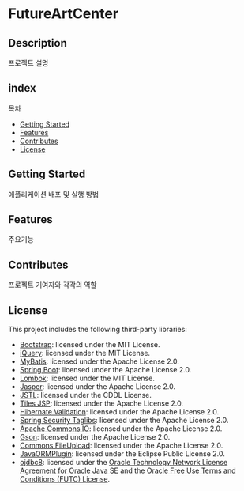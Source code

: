 # FutureArtCenter

## Description

프로젝트 설명

## index 

목차

  - [Getting Started](#getting-started)
  - [Features](#features)
  - [Contributes](#contributes)
  - [License](#license)

## Getting Started

애플리케이션 배포 및 실행 방법

## Features

주요기능

## Contributes

프로젝트 기여자와 각각의 역할

## License

This project includes the following third-party libraries:

- [Bootstrap](https://getbootstrap.com/docs/5.3/about/license/): licensed under the MIT License.
- [jQuery](https://github.com/jquery/jquery): licensed under the MIT License.
- [MyBatis](https://mybatis.org/mybatis-3/licenses.html): licensed under the Apache License 2.0.
- [Spring Boot](https://github.com/spring-projects/spring-boot): licensed under the Apache License 2.0.
- [Lombok](https://projectlombok.org/): licensed under the MIT License.
- [Jasper](https://mvnrepository.com/artifact/org.apache.tomcat.embed/tomcat-embed-jasper/10.1.5): licensed under the Apache License 2.0.
- [JSTL](https://mvnrepository.com/artifact/javax.servlet/jstl): licensed under the CDDL License.
- [Tiles JSP](https://tiles.apache.org/framework/license.html): licensed under the Apache License 2.0.
- [Hibernate Validation](https://mvnrepository.com/artifact/org.hibernate/hibernate-validator/6.1.6.Final): licensed under the Apache License 2.0.
- [Spring Security Taglibs](https://docs.spring.io/spring-security/reference/community.html): licensed under the Apache License 2.0.
- [Apache Commons IO](https://commons.apache.org/proper/commons-io/): licensed under the Apache License 2.0.
- [Gson](https://github.com/google/gson): licensed under the Apache License 2.0.
- [Commons FileUpload](https://commons.apache.org/proper/commons-fileupload/): licensed under the Apache License 2.0.
- [JavaORMPlugin](https://sourceforge.net/projects/java-orm-plugin/): licensed under the Eclipse Public License 2.0.
- [ojdbc8](https://www.oracle.com/database/technologies/appdev/jdbc-downloads.html): licensed under the [Oracle Technology Network License Agreement for Oracle Java SE](https://www.oracle.com/downloads/licenses/javase-license1.html) and the [Oracle Free Use Terms and Conditions (FUTC) License](https://www.oracle.com/downloads/licenses/oracle-free-license.html). 

